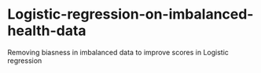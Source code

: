 # Logistic-regression-on-imbalanced-health-data
Removing biasness in imbalanced data to improve scores in Logistic regression
